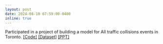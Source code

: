 ```yaml
---
layout: post
date: 2024-08-10 07:59:00-0400
inline: true
---
```

<!-- A simple inline announcement with Markdown emoji! :sparkles: :smile: -->
Participated in a project of building a model for All traffic collisions events in Toronto. [[Code]](https://www.kaggle.com/code/howardzhan/predictive-model-comparision) [[Dataset]](https://www.kaggle.com/datasets/howardzhan/all-traffic-collisions-events-in-toronto) [[PPT]](assets/pdf/predictive_model_with_an_app.pdf)